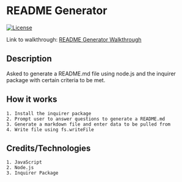 # README Generator

[![License](https://img.shields.io/badge/License-MIT-blue.svg)](https://opensource.org/licenses/MIT)

Link to walkthrough: [README Generator Walkthrough](https://drive.google.com/file/d/1pmkgB8YdTGQR9sl2uYLp-aAfGmAzwTac/view)

## Description
Asked to generate a README.md file using node.js and the inquirer package with certain criteria to be met.

## How it works
    1. Install the inquirer package
    2. Prompt user to answer questions to generate a README.md
    3. Generate a markdown file and enter data to be pulled from
    4. Write file using fs.writeFile

## Credits/Technologies
    1. JavaScript
    2. Node.js
    3. Inquirer Package